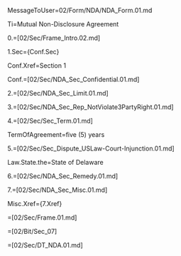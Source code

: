 MessageToUser=02/Form/NDA/NDA_Form.01.md

Ti=Mutual Non-Disclosure Agreement

0.=[02/Sec/Frame_Intro.02.md]

1.Sec={Conf.Sec}

Conf.Xref=Section 1

Conf.=[02/Sec/NDA_Sec_Confidential.01.md]

2.=[02/Sec/NDA_Sec_Limit.01.md]

3.=[02/Sec/NDA_Sec_Rep_NotViolate3PartyRight.01.md]

4.=[02/Sec/Sec_Term.01.md]

TermOfAgreement=five (5) years

5.=[02/Sec/Sec_Dispute_USLaw-Court-Injunction.01.md]

Law.State.the=State of Delaware

6.=[02/Sec/NDA_Sec_Remedy.01.md]

7.=[02/Sec/NDA_Sec_Misc.01.md]

Misc.Xref={7.Xref}

=[02/Sec/Frame.01.md]

=[02/Bit/Sec_07]

=[02/Sec/DT_NDA.01.md]